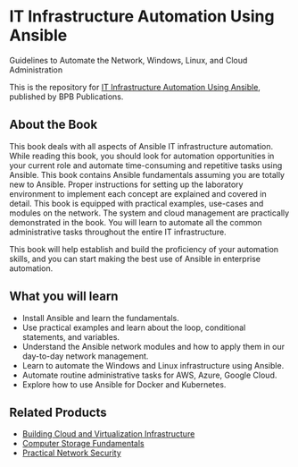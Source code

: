 # IT Infrastructure Automation Using Ansible

Guidelines to Automate the Network, Windows, Linux, and Cloud Administration

This is the repository for [IT Infrastructure Automation Using Ansible](https://in.bpbonline.com/products/it-infrastructure-automation-using-ansible?_pos=1&_sid=a9405361e&_ss=r), published by BPB Publications.

## About the Book
This book deals with all aspects of Ansible IT infrastructure automation. While reading this book, you should look for automation opportunities in your current role and automate time-consuming and repetitive tasks using Ansible. This book contains Ansible fundamentals assuming you are totally new to Ansible. Proper instructions for setting up the laboratory environment to implement each concept are explained and covered in detail. This book is equipped with practical examples, use-cases and modules on the network. The system and cloud management are practically demonstrated in the book.  You will learn to automate all the common administrative tasks throughout the entire IT infrastructure. 

This book will help establish and build the proficiency of your automation skills, and you can start making the best use of Ansible in enterprise automation.

## What you will learn
* Install Ansible and learn the fundamentals.
* Use practical examples and learn about the loop, conditional statements, and variables.
* Understand the Ansible network modules and how to apply them in our day-to-day network management.
* Learn to automate the Windows and Linux infrastructure using Ansible.
* Automate routine administrative tasks for AWS, Azure, Google Cloud.
* Explore how to use Ansible for Docker and Kubernetes.

## Related Products
* [Building Cloud and Virtualization Infrastructure](https://in.bpbonline.com/products/building-cloud-and-virtualization-infrastructure?_pos=2&_sid=b7f7cde7c&_ss=r)
* [Computer Storage Fundamentals](https://in.bpbonline.com/products/computer-storage-fundamentals-book-ebook?_pos=3&_sid=b7f7cde7c&_ss=r)
* [Practical Network Security](https://in.bpbonline.com/products/practical-network-security-ebook-book-online?_pos=4&_sid=b7f7cde7c&_ss=r)  
